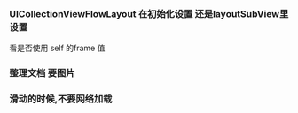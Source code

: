 ### UICollectionViewFlowLayout 在初始化设置 还是layoutSubView里设置

看是否使用 self 的frame 值


### 整理文档 要图片

### 滑动的时候,不要网络加载